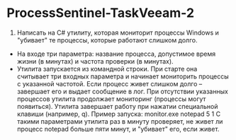 # ProcessSentinel-TaskVeeam-2

1. Написать на C# утилиту, которая мониторит процессы Windows и &quot;убивает&quot; те процессы,
которые работают слишком долго.
- На входе три параметра: название процесса, допустимое время жизни (в минутах) и частота
проверки (в минутах).
- Утилита запускается из командной строки. При старте она считывает три входных параметра и
начинает мониторить процессы с указанной частотой. Если процесс живет слишком долго –
завершает его и выдает сообщение в лог. При отсутствии указанных процессов утилита
продолжает мониторинг (процессы могут появиться). Утилита завершает работу при нажатии
специальной клавиши (например, q).
Пример запуска:
monitor.exe notepad 5 1
С такими параметрами утилита раз в минуту проверяет, не живет ли процесс notepad больше пяти
минут, и &quot;убивает&quot; его, если живет.
